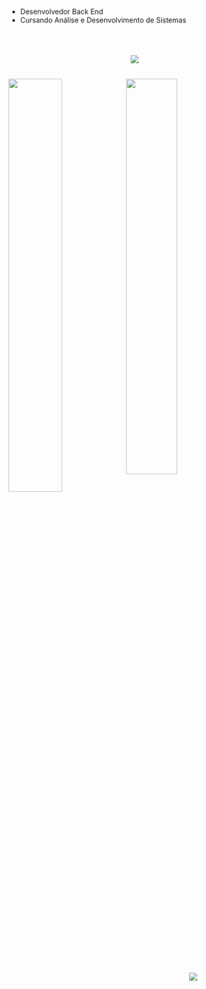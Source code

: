 
- Desenvolvedor Back End
- Cursando Análise e Desenvolvimento de Sistemas

<br><br>


<div align="center">
  <img src="https://skillicons.dev/icons?i=nodejs,js,html,css"></img>
</div>

<br>


<img align="left" width="46%" src="https://github-readme-stats.vercel.app/api?username=felipesdl&show_icons=true&theme=github_dark"></img>
<img width="45%" src="https://github-readme-stats.vercel.app/api/top-langs/?username=felipesdl&layout=compact&theme=github_dark"></img>

<br>

<div align="center">
  <a href="https://www.linkedin.com/in/felipesdl/" target="_blank"><img src="https://img.shields.io/badge/-LinkedIn-%230077B5?style=for-the-badge&logo=linkedin&logoColor=white" target="_blank"></a>
</div>
